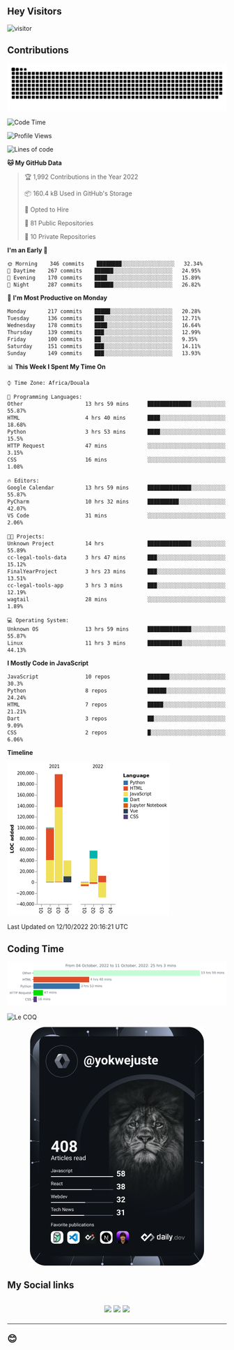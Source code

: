 ## Hey Visitors
![visitor](https://profile-counter.glitch.me/yokwejuste/count.svg)

## Contributions
<p align="center">
  <img src="https://raw.githubusercontent.com/yokwejuste/yokwejuste/output/github-contribution-grid-snake.svg" />
</p>

<!--START_SECTION:waka-->
![Code Time](http://img.shields.io/badge/Code%20Time-1%2C145%20hrs%2018%20mins-blue)

![Profile Views](http://img.shields.io/badge/Profile%20Views-8-blue)

![Lines of code](https://img.shields.io/badge/From%20Hello%20World%20I%27ve%20Written-372%20Thousand%20lines%20of%20code-blue)

**🐱 My GitHub Data** 

> 🏆 1,992 Contributions in the Year 2022
 > 
> 📦 160.4 kB Used in GitHub's Storage 
 > 
> 💼 Opted to Hire
 > 
> 📜 81 Public Repositories 
 > 
> 🔑 10 Private Repositories  
 > 
**I'm an Early 🐤** 

```text
🌞 Morning    346 commits    ████████░░░░░░░░░░░░░░░░░   32.34% 
🌆 Daytime    267 commits    ██████░░░░░░░░░░░░░░░░░░░   24.95% 
🌃 Evening    170 commits    ████░░░░░░░░░░░░░░░░░░░░░   15.89% 
🌙 Night      287 commits    ██████░░░░░░░░░░░░░░░░░░░   26.82%

```
📅 **I'm Most Productive on Monday** 

```text
Monday       217 commits    █████░░░░░░░░░░░░░░░░░░░░   20.28% 
Tuesday      136 commits    ███░░░░░░░░░░░░░░░░░░░░░░   12.71% 
Wednesday    178 commits    ████░░░░░░░░░░░░░░░░░░░░░   16.64% 
Thursday     139 commits    ███░░░░░░░░░░░░░░░░░░░░░░   12.99% 
Friday       100 commits    ██░░░░░░░░░░░░░░░░░░░░░░░   9.35% 
Saturday     151 commits    ███░░░░░░░░░░░░░░░░░░░░░░   14.11% 
Sunday       149 commits    ███░░░░░░░░░░░░░░░░░░░░░░   13.93%

```


📊 **This Week I Spent My Time On** 

```text
⌚︎ Time Zone: Africa/Douala

💬 Programming Languages: 
Other                    13 hrs 59 mins      ██████████████░░░░░░░░░░░   55.87% 
HTML                     4 hrs 40 mins       ████░░░░░░░░░░░░░░░░░░░░░   18.68% 
Python                   3 hrs 53 mins       ████░░░░░░░░░░░░░░░░░░░░░   15.5% 
HTTP Request             47 mins             ░░░░░░░░░░░░░░░░░░░░░░░░░   3.15% 
CSS                      16 mins             ░░░░░░░░░░░░░░░░░░░░░░░░░   1.08%

🔥 Editors: 
Google Calendar          13 hrs 59 mins      ██████████████░░░░░░░░░░░   55.87% 
PyCharm                  10 hrs 32 mins      ██████████░░░░░░░░░░░░░░░   42.07% 
VS Code                  31 mins             ░░░░░░░░░░░░░░░░░░░░░░░░░   2.06%

🐱‍💻 Projects: 
Unknown Project          14 hrs              ██████████████░░░░░░░░░░░   55.89% 
cc-legal-tools-data      3 hrs 47 mins       ███░░░░░░░░░░░░░░░░░░░░░░   15.12% 
FinalYearProject         3 hrs 23 mins       ███░░░░░░░░░░░░░░░░░░░░░░   13.51% 
cc-legal-tools-app       3 hrs 3 mins        ███░░░░░░░░░░░░░░░░░░░░░░   12.19% 
wagtail                  28 mins             ░░░░░░░░░░░░░░░░░░░░░░░░░   1.89%

💻 Operating System: 
Unknown OS               13 hrs 59 mins      ██████████████░░░░░░░░░░░   55.87% 
Linux                    11 hrs 3 mins       ███████████░░░░░░░░░░░░░░   44.13%

```

**I Mostly Code in JavaScript** 

```text
JavaScript               10 repos            ███████░░░░░░░░░░░░░░░░░░   30.3% 
Python                   8 repos             ██████░░░░░░░░░░░░░░░░░░░   24.24% 
HTML                     7 repos             █████░░░░░░░░░░░░░░░░░░░░   21.21% 
Dart                     3 repos             ██░░░░░░░░░░░░░░░░░░░░░░░   9.09% 
CSS                      2 repos             █░░░░░░░░░░░░░░░░░░░░░░░░   6.06%

```


**Timeline**

![Chart not found](https://raw.githubusercontent.com/yokwejuste/yokwejuste/master/charts/bar_graph.png) 


 Last Updated on 12/10/2022 20:16:21 UTC
<!--END_SECTION:waka-->

## Coding Time

[![wakatime-stats](https://github.com/yokwejuste/yokwejuste/blob/master/images/stat.svg)](https://wakatime.com/@yokwejuste)

![Le COQ](https://metrics.lecoq.io/yokwejuste/)
<p align="center">
  <a href="#"><img src="https://github.com/yokwejuste/yokwejuste/blob/master/devcard.svg" width="400" alt="Yonkeu K. Steve's Dev Card"/></a>
</p>
<h2>My Social links<h2>
<p align="center">
  <a href="https://twitter.com/yokwejuste"><img src="https://img.shields.io/badge/twitter-%231DA1F2.svg?style=for-the-badge&logo=Twitter&logoColor=white"></a>
  <a href="https://linkedin.com/in/yokwejuste"><img src="https://img.shields.io/badge/linkedin-%230077B5.svg?style=for-the-badge&logo=linkedin&logoColor=white"></a>
  <a href="https://instagram.com/yokwejuste0"><img src="https://img.shields.io/badge/instagram-%23E4405F.svg?style=for-the-badge&logo=Instagram&logoColor=white"></a>
</p>
<hr>
😊
